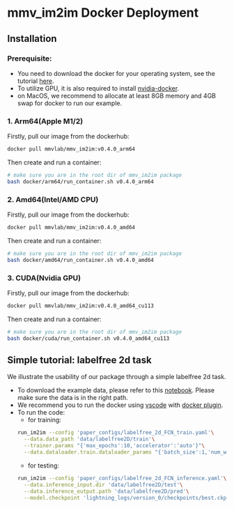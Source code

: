 # mmv_im2im Docker Deployment
## Installation
### Prerequisite:
- You need to download the docker for your operating system, see the tutorial [here](https://docs.docker.com/get-docker/). 
- To utilize GPU, it is also required to install [nvidia-docker](https://docs.nvidia.com/datacenter/cloud-native/container-toolkit/latest/install-guide.html#setting-up-nvidia-container-toolkit). 
- on MacOS, we recommend to allocate at least 8GB memory and 4GB swap for docker to run our example.
### 1. Arm64(Apple M1/2)
Firstly, pull our image from the dockerhub:
```bash
docker pull mmvlab/mmv_im2im:v0.4.0_arm64
```
Then create and run a container:
```bash
# make sure you are in the root dir of mmv_im2im package
bash docker/arm64/run_container.sh v0.4.0_arm64
```
### 2. Amd64(Intel/AMD CPU)
Firstly, pull our image from the dockerhub:
```bash
docker pull mmvlab/mmv_im2im:v0.4.0_amd64
```
Then create and run a container:
```bash
# make sure you are in the root dir of mmv_im2im package
bash docker/amd64/run_container.sh v0.4.0_amd64
```
### 3. CUDA(Nvidia GPU)
Firstly, pull our image from the dockerhub:
```bash
docker pull mmvlab/mmv_im2im:v0.4.0_amd64_cu113
```
Then create and run a container:
```bash
# make sure you are in the root dir of mmv_im2im package
bash docker/cuda/run_container.sh v0.4.0_amd64_cu113
```

## Simple tutorial: labelfree 2d task
We illustrate the usability of our package through a simple labelfree 2d task. 
- To download the example data, please refer to this [notebook](paper_configs/prepare_data/labelfree_2d.ipynb). Please make sure the data is in the right path.
- We recommend you to run the docker using [vscode](https://code.visualstudio.com/) with [docker plugin](https://code.visualstudio.com/docs/containers/overview).
- To run the code:
    - for training:
    ```bash
    run_im2im --config 'paper_configs/labelfree_2d_FCN_train.yaml'\
      --data.data_path 'data/labelfree2D/train'\
      --trainer.params "{'max_epochs':10,'accelerator':'auto'}"\
      --data.dataloader.train.dataloader_params "{'batch_size':1,'num_workers':1}"
    ```
    - for testing:
    ```bash
    run_im2im --config 'paper_configs/labelfree_2d_FCN_inference.yaml'\
      --data.inference_input.dir 'data/labelfree2D/test'\
      --data.inference_output.path 'data/labelfree2D/pred'\
      --model.checkpoint 'lightning_logs/version_0/checkpoints/best.ckpt'
    ``` 
